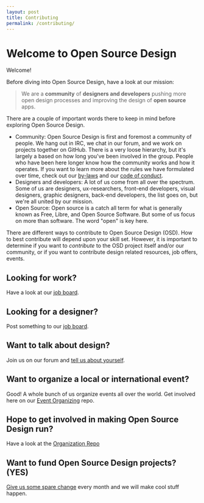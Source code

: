 ```yaml
---
layout: post
title: Contributing
permalink: /contributing/
---
```


Welcome to Open Source Design
=============================

Welcome! 

Before diving into Open Source Design, have a look at our mission: 

> We are a **community** of **designers and developers** pushing more open design processes and improving the design of **open source** apps.

There are a couple of important words there to keep in mind before exploring Open Source Design. 

* Community: Open Source Design is first and foremost a community of people. We hang out in IRC, we chat in our forum, and we work on projects together on GitHub. There is a very loose hierarchy, but it's largely a based on how long you've been involved in the group. People who have been here longer know how the community works and how it operates. If you want to learn more about the rules we have formulated over time, check out our [by-laws](http://opensourcedesign.net/by-laws/) and our [code of conduct](http://opensourcedesign.net/code-of-conduct/).
* Designers and developers: A lot of us come from all over the spectrum. Some of us are designers, ux-researchers, front-end developers, visual designers, graphic designers, back-end developers, the list goes on, but we're all united by our mission.
* Open Source: Open source is a catch all term for what is generally known as Free, Libre, and Open Source Software. But some of us focus on more than software. The word "open" is key here. 

There are different ways to contribute to Open Source Design (OSD). How to best
contribute will depend upon your skill set. However, it is important to
determine if you want to *contribute* to the OSD project itself and/or our
community, or if you want to contribute design related resources, job offers,
events.

## Looking for work?

Have a look at our [job board](http://opensourcedesign.net/jobs/).

## Looking for a designer?

Post something to our [job board](http://opensourcedesign.net/jobs/job-form/).

## Want to talk about design? 

Join us on our forum and [tell us about yourself](https://discourse.opensourcedesign.net/t/introductions-come-in-say-hi/41).

## Want to organize a local or international event?

Good! A whole bunch of us organize events all over the world. Get involved here on our [Event Organizing](https://github.com/opensourcedesign/events) repo.

## Hope to get involved in making Open Source Design run?

Have a look at the [Organization Repo](https://github.com/opensourcedesign/organization)

## Want to fund Open Source Design projects? (YES)

[Give us some spare change](http://opencollective.com/opensourcedesign) every month and we will make cool stuff happen.
